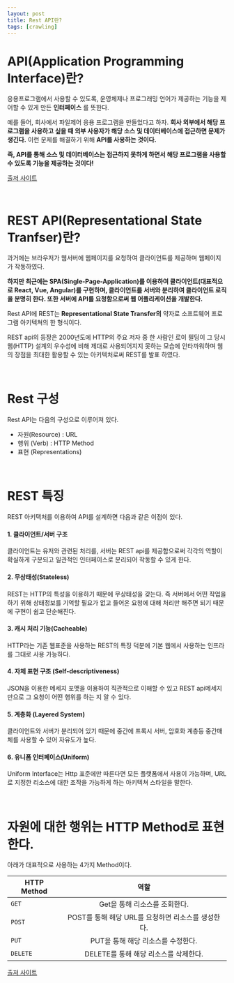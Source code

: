 ```yaml
---
layout: post
title: Rest API란?
tags: [crawling]
---
```

# API(Application Programming Interface)란?
응용프로그램에서 사용할 수 있도록, 운영체제나 프로그래밍 언어가 제공하는 기능을 제어할 수 있게 만든 **인터페이스** 를 뜻한다.

예를 들어, 회사에서 파일제어 응용 프로그램을 만들었다고 하자. **회사 외부에서 해당 프로그램을 사용하고 싶을 때 외부 사용자가 해당 소스 및 데이터베이스에 접근하면 문제가 생긴다.** 이런 문제를 해결하기 위해 **API를 사용하는 것이다.**

**즉, API를 통해 소스 및 데이터베이스는 접근하지 못하게 하면서 해당 프로그램을 사용할 수 있도록 기능을 제공하는 것이다!**

[출저 사이트](https://hyunalee.tistory.com/1)

&nbsp;
&nbsp;
&nbsp;

# REST API(Representational State Tranfser)란?
과거에는 브라우저가 웹서버에 웹페이지를 요청하여 클라이언트를 제공하며 웹페이지가 작동하였다.

**하지만 최근에는 SPA(Single-Page-Application)를 이용하여 클라이언트(대표적으로 React, Vue, Angular)를 구현하며, 클라이언트를 서버와 분리하여 클라이언트 로직을 분명히 한다. 또한 서버에 API를 요청함으로써 웹 어플리케이션을 개발한다.**

Rest API에 REST는 **Representational State Transfer의** 약자로 소프트웨어 프로그램 아키텍쳐의 한 형식이다.

REST api의 등장은 2000년도에 HTTP의 주요 저자 중 한 사람인 로이 필딩이 그 당시 웹(HTTP) 설계의 우수성에 비해 제대로 사용되어지지 못하는 모습에 안타까워하며 웹의 장점을 최대한 활용할 수 있는 아키텍처로써 REST를 발표 하였다.

&nbsp;
&nbsp;
&nbsp;

# Rest 구성
Rest API는 다음의 구성으로 이루어져 있다.

* 자원(Resource) : URL
* 행위 (Verb) : HTTP Method
* 표현 (Representations)


&nbsp;
&nbsp;
&nbsp;

# REST 특징
REST 아키택처를 이용하여 API를 설계하면 다음과 같은 이점이 있다.

#### 1. 클라이언트/서버 구조
클라이언트는 유저와 관련된 처리를, 서버는 REST api를 제공함으로써 각각의 역할이 확실하게 구분되고 일관적인 인터페이스로 분리되어 작동할 수 있게 한다.

#### 2. 무상태성(Stateless)
REST는 HTTP의 특성을 이용하기 때문에 무상태성을 갖는다. 즉 서버에서 어떤 작업을 하기 위해 상태정보를 기억할 필요가 없고 들어온 요청에 대해 처리만 해주면 되기 때문에 구현이 쉽고 단순해진다.


#### 3. 캐시 처리 기능(Cacheable)
HTTP라는 기존 웹표준을 사용하는 REST의 특징 덕분에 기본 웹에서 사용하는 인프라를 그대로 사용 가능하다.

#### 4. 자체 표현 구조 (Self-descriptiveness)
JSON을 이용한 메세지 포맷을 이용하여 직관적으로 이해할 수 있고 REST api메세지만으로 그 요청이 어떤 행위를 하는 지 알 수 있다.

#### 5. 계층화 (Layered System)
클라이언트와 서버가 분리되어 있기 때문에 중간에 프록시 서버, 암호화 계층등 중간매체를 사용할 수 있어 자유도가 높다.

#### 6. 유니폼 인터페이스(Uniform)
Uniform Interface는 Http 표준에만 따른다면 모든 플랫폼에서 사용이 가능하며, URL로 지정한 리소스에 대한 조작을 가능하게 하는 아키텍쳐 스타일을 말한다.

&nbsp;
&nbsp;
&nbsp;
&nbsp;

# 자원에 대한 행위는 HTTP Method로 표현한다.
아래가 대표적으로 사용하는 4가지 Method이다.

| HTTP Method | 역할 |
|---|:---:|
| `GET` | Get을 통해 리소스를 조회한다.|
| `POST` | POST를 통해 해당 URL를 요청하면 리소스를 생성한다. |
| `PUT` |PUT을 통해 해당 리소스를 수정한다.|
| `DELETE` |DELETE를 통해 해당 리소스를 삭제한다.|

[출저 사이트](https://velog.io/@wlsdud2194/HTTP-REST-API-%EB%9E%80)
